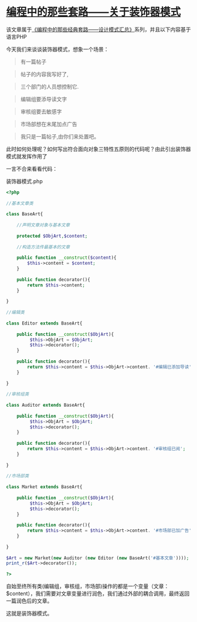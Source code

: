 # [编程中的那些套路——关于装饰器模式][0]

该文章属于[《编程中的那些经典套路——设计模式汇总》][14]系列，并且以下内容基于语言PHP

今天我们来谈谈装饰器模式，想象一个场景：

> 有一篇帖子

> 帖子的内容我写好了,

> 三个部门的人员想控制它.

> 编辑组要添导读文字

> 审核组要去敏感字

> 市场部想在末尾加点广告

> 我只是一篇帖子,由你们来处置吧。

此时如何处理呢？如何写出符合面向对象三特性五原则的代码呢？由此引出装饰器模式就发挥作用了

一言不合来看看代码：

装饰器模式.php

```php
<?php
 
//基本文章类
 
class BaseArt{
 
    //声明文章对象与基本文章
 
    protected $ObjArt,$content;
 
    //构造方法传最基本的文章
 
    public function __construct($content){
        $this->content = $content;
    }
 
    public function decorator(){
        return $this->content;
    }
 
}
 
//编辑类
 
class Editor extends BaseArt{
 
    public function __construct($ObjArt){
         $this->ObjArt = $ObjArt; 
         $this->decorator();
    }
 
    public function decorator(){
        return $this->content = $this->ObjArt->content. '#编辑已添加导读';
    }
 
}
 
//审核组类
 
class Auditor extends BaseArt{
 
    public function __construct($ObjArt){
         $this->ObjArt = $ObjArt;
         $this->decorator();
    }
 
    public function decorator(){
        return $this->content = $this->ObjArt->content. '#审核组已阅';
    }
 
}
 
//市场部类
 
class Market extends BaseArt{
 
    public function __construct($ObjArt){
         $this->ObjArt = $ObjArt; 
         $this->decorator();
    }
 
    public function decorator(){
        return $this->content = $this->ObjArt->content. '#市场部已加广告';
    }
 
}
 
$Art = new Market(new Auditor (new Editor (new BaseArt('#基本文章'))));
print_r($Art->decorator());
 
?>
```

自始至终所有类(编辑组，审核组，市场部)操作的都是一个变量（文章：$content），我们需要对文章变量进行润色，我们通过外部的耦合调用，最终返回一篇润色后的文章。

这就是装饰器模式。

[0]: /a/1190000005748406
[1]: /t/%E9%9D%A2%E8%AF%95/blogs
[2]: /t/%E7%BC%96%E7%A8%8B%E6%80%9D%E6%83%B3/blogs
[3]: /t/%E8%AE%BE%E8%AE%A1%E6%A8%A1%E5%BC%8F/blogs
[4]: /t/php/blogs
[5]: /u/gzchen
[14]: https://segmentfault.com/a/1190000005748456